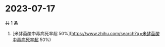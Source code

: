 # 2023-07-17

共 1 条

<!-- BEGIN ZHIHUSEARCH -->
<!-- 最后更新时间 Mon Jul 17 2023 04:09:33 GMT+0800 (China Standard Time) -->
1. [米酵菌酸中毒病死率超 50%](https://www.zhihu.com/search?q=米酵菌酸中毒病死率超 50%)
<!-- END ZHIHUSEARCH -->
